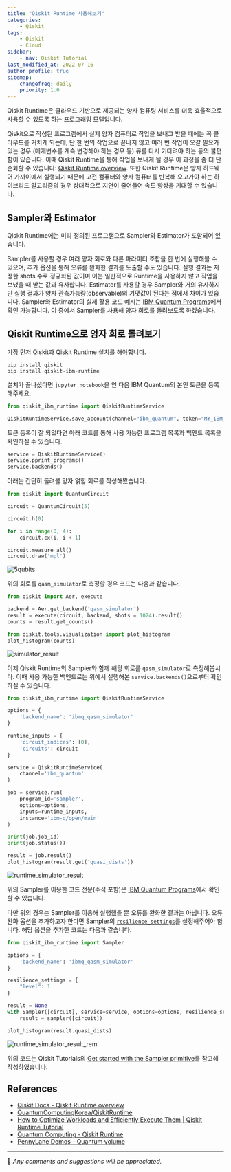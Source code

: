 ```yaml
---
title: "Qiskit Runtime 사용해보기"
categories:
    - Qiskit
tags:
    - Qiskit
    - Cloud
sidebar:
    - nav: Qiskit Tutorial
last_modified_at: 2022-07-16
author_profile: true
sitemap:
    changefreq: daily
    priority: 1.0
---
```


Qiskit Runtime은 클라우드 기반으로 제공되는 양자 컴퓨팅 서비스를 더욱 효율적으로 사용할 수 있도록 하는 프로그래밍 모델입니다.

Qiskit으로 작성된 프로그램에서 실제 양자 컴퓨터로 작업을 보내고 받을 때에는 꼭 클라우드를 거치게 되는데,
단 한 번의 작업으로 끝나지 않고 여러 번 작업이 오갈 필요가 있는 경우 (매개변수를 계속 변경해야 하는 경우 등)
큐를 다시 기다려야 하는 등의 불편함이 있습니다.
이때 Qiskit Runtime을 통해 작업을 보내게 될 경우 이 과정을 좀 더 단순화할 수 있습니다:
[Qiskit Runtime overview](https://qiskit.org/documentation/partners/qiskit_ibm_runtime/index.html).
또한 Qiskit Runtime은 양자 하드웨어 가까이에서 실행되기 때문에 고전 컴퓨터와 양자 컴퓨터를 반복해 오고가야 하는
하이브리드 알고리즘의 경우 상대적으로 지연이 줄어들어 속도 향상을 기대할 수 있습니다.

## Sampler와 Estimator

Qiskit Runtime에는 미리 정의된 프로그램으로 Sampler와 Estimator가 포함되어 있습니다.

Sampler를 사용할 경우 여러 양자 회로와 다른 파라미터 조합을 한 번에 실행해볼 수 있으며,
추가 옵션을 통해 오류를 완화한 결과를 도출할 수도 있습니다. 실행 결과는 지정한 shots 수로 정규화된 값이며
이는 일반적으로 Runtime을 사용하지 않고 작업을 보냈을 때 받는 값과 유사합니다.
Estimator를 사용할 경우 Sampler와 거의 유사하지만 실행 결과가 양자 관측가능량(observable)의 기댓값이 된다는 점에서
차이가 있습니다.
Sampler와 Estimator의 실제 활용 코드 예시는 [IBM Quantum Programs](https://quantum-computing.ibm.com/services/programs)에서 확인 가능합니다.
이 중에서 Sampler를 사용해 양자 회로를 돌려보도록 하겠습니다.

## Qiskit Runtime으로 양자 회로 돌려보기

가장 먼저 Qiskit과 Qiskit Runtime 설치를 해야합니다.

```
pip install qiskit
pip install qiskit-ibm-runtime
```

설치가 끝나셨다면 `jupyter notebook`을 연 다음 IBM Quantum의 본인 토큰을 등록해주세요.

```python
from qiskit_ibm_runtime import QiskitRuntimeService

QiskitRuntimeService.save_account(channel="ibm_quantum", token="MY_IBM_QUANTUM_TOKEN")
```

토큰 등록이 잘 되었다면 아래 코드를 통해 사용 가능한 프로그램 목록과 백엔드 목록을 확인하실 수 있습니다.

```python
service = QiskitRuntimeService()
service.pprint_programs()
service.backends()
```

아래는 간단히 돌려볼 양자 얽힘 회로를 작성해봤습니다.

```python
from qiskit import QuantumCircuit

circuit = QuantumCircuit(5)

circuit.h(0)

for i in range(0, 4):
    circuit.cx(i, i + 1)

circuit.measure_all()
circuit.draw('mpl')
```

![5qubits](https://user-images.githubusercontent.com/62553200/179348444-7e1667bb-75eb-40c4-bed0-92d198285c87.png)

위의 회로를 `qasm_simulator`로 측정할 경우 코드는 다음과 같습니다.

```python
from qiskit import Aer, execute

backend = Aer.get_backend('qasm_simulator')
result = execute(circuit, backend, shots = 1024).result()
counts = result.get_counts()

from qiskit.tools.visualization import plot_histogram
plot_histogram(counts)
```

![simulator_result](https://user-images.githubusercontent.com/62553200/179348622-ed7d78b1-e10f-4839-9b79-0b721c947032.png)

이제 Qiskit Runtime의 Sampler와 함께 해당 회로를 `qasm_simulator`로 측정해봅시다.
이때 사용 가능한 백엔드로는 위에서 실행해본 `service.backends()`으로부터 확인하실 수 있습니다.

```python
from qiskit_ibm_runtime import QiskitRuntimeService

options = {
	'backend_name': 'ibmq_qasm_simulator'
}

runtime_inputs = {
	'circuit_indices': [0],
	'circuits': circuit
}

service = QiskitRuntimeService(
	channel='ibm_quantum'
)

job = service.run(
	program_id='sampler',
	options=options,
	inputs=runtime_inputs,
	instance='ibm-q/open/main'
)

print(job.job_id)
print(job.status())

result = job.result()
plot_histogram(result.get('quasi_dists'))
```

![runtime_simulator_result](https://user-images.githubusercontent.com/62553200/179351662-cc49265e-537d-4589-ac47-cbb3a9cc75cb.png)

위의 Sampler를 이용한 코드 전문(주석 포함)은 [IBM Quantum Programs](https://quantum-computing.ibm.com/services/programs)에서 확인할 수 있습니다.

다만 위의 경우는 Sampler를 이용해 실행했을 뿐 오류를 완화한 결과는 아닙니다. 오류 완화 옵션을 추가하고자 한다면 Sampler의 [`resilience_settings`](https://qiskit.org/documentation/partners/qiskit_ibm_runtime/stubs/qiskit_ibm_runtime.Sampler.html#sampler)를 설정해주어야 합니다.
해당 옵션을 추가한 코드는 다음과 같습니다.

```python
from qiskit_ibm_runtime import Sampler

options = {
	'backend_name': 'ibmq_qasm_simulator'
}

resilience_settings = {
	"level": 1
}

result = None
with Sampler([circuit], service=service, options=options, resilience_settings=resilience_settings) as sampler:
	result = sampler([circuit])

plot_histogram(result.quasi_dists)
```

![runtime_simulator_result_rem](https://user-images.githubusercontent.com/62553200/185546149-2e6e1d96-6337-41b8-ba46-115ad2570515.png)

위의 코드는 Qiskit Tutorials의 [Get started with the Sampler primitive](https://qiskit.org/documentation/partners/qiskit_ibm_runtime/tutorials/how-to-getting-started-with-sampler.html)를 참고해 작성하였습니다.

## References

-   [Qiskit Docs - Qiskit Runtime overview](https://qiskit.org/documentation/partners/qiskit_ibm_runtime/index.html)
-   [QuantumComputingKorea/QiskitRuntime](https://github.com/QuantumComputingKorea/QiskitRuntime/blob/main/QiskitCloudRuntime%EC%8B%A4%EC%8A%B5%20-%20Say_Hi_to_QiskitRuntime.ipynb)
-   [How to Optimize Workloads and Efficiently Execute Them | Qiskit Runtime Tutorial](https://youtu.be/b9mdMye-iVk)
-   [Quantum Computing - Qiskit Runtime](https://youtu.be/yh789q5qur0)
-   [PennyLane Demos - Quantum volume](https://pennylane.ai/qml/demos/quantum_volume.html)

---

💬 _Any comments and suggestions will be appreciated._

